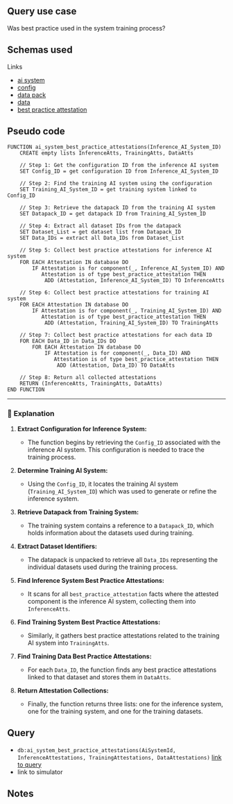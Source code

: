 ## Query use case

Was best practice used in the system training process?


## Schemas used

Links 

* [ai system](https://github.com/nqminds/Trusted-AI-BOM/blob/main/packages/schemas/src/taibom-schemas/50-ai-system.v1.0.0.schema.yaml)
* [config](https://github.com/nqminds/Trusted-AI-BOM/blob/main/packages/schemas/src/taibom-schemas/25-config.v1.0.0.schema.yaml)
* [data pack](https://github.com/nqminds/Trusted-AI-BOM/blob/main/packages/schemas/src/taibom-schemas/20-data-pack.v1.0.0.schema.yaml)
* [data](https://github.com/nqminds/Trusted-AI-BOM/blob/main/packages/schemas/src/taibom-schemas/10-data.v1.0.0.schema.yaml)
* [best practice attestation](https://github.com/nqminds/Trusted-AI-BOM/blob/main/packages/schemas/src/taibom-schemas/68-best_practice_attestation.v1.0.0.schema.yaml)

## Pseudo code 

```plaintext
FUNCTION ai_system_best_practice_attestations(Inference_AI_System_ID)
    CREATE empty lists InferenceAtts, TrainingAtts, DataAtts

    // Step 1: Get the configuration ID from the inference AI system
    SET Config_ID = get configuration ID from Inference_AI_System_ID

    // Step 2: Find the training AI system using the configuration
    SET Training_AI_System_ID = get training system linked to Config_ID

    // Step 3: Retrieve the datapack ID from the training AI system
    SET Datapack_ID = get datapack ID from Training_AI_System_ID

    // Step 4: Extract all dataset IDs from the datapack
    SET Dataset_List = get dataset list from Datapack_ID
    SET Data_IDs = extract all Data_IDs from Dataset_List

    // Step 5: Collect best practice attestations for inference AI system
    FOR EACH Attestation IN database DO
        IF Attestation is for component(_, Inference_AI_System_ID) AND
           Attestation is of type best_practice_attestation THEN
            ADD (Attestation, Inference_AI_System_ID) TO InferenceAtts

    // Step 6: Collect best practice attestations for training AI system
    FOR EACH Attestation IN database DO
        IF Attestation is for component(_, Training_AI_System_ID) AND
           Attestation is of type best_practice_attestation THEN
            ADD (Attestation, Training_AI_System_ID) TO TrainingAtts

    // Step 7: Collect best practice attestations for each data ID
    FOR EACH Data_ID in Data_IDs DO
        FOR EACH Attestation IN database DO
            IF Attestation is for component(_, Data_ID) AND
               Attestation is of type best_practice_attestation THEN
                ADD (Attestation, Data_ID) TO DataAtts

    // Step 8: Return all collected attestations
    RETURN (InferenceAtts, TrainingAtts, DataAtts)
END FUNCTION
```

---

### 📘 **Explanation**

1. **Extract Configuration for Inference System:**  
   - The function begins by retrieving the `Config_ID` associated with the inference AI system. This configuration is needed to trace the training process.

2. **Determine Training AI System:**  
   - Using the `Config_ID`, it locates the training AI system (`Training_AI_System_ID`) which was used to generate or refine the inference system.

3. **Retrieve Datapack from Training System:**  
   - The training system contains a reference to a `Datapack_ID`, which holds information about the datasets used during training.

4. **Extract Dataset Identifiers:**  
   - The datapack is unpacked to retrieve all `Data_IDs` representing the individual datasets used during the training process.

5. **Find Inference System Best Practice Attestations:**  
   - It scans for all `best_practice_attestation` facts where the attested component is the inference AI system, collecting them into `InferenceAtts`.

6. **Find Training System Best Practice Attestations:**  
   - Similarly, it gathers best practice attestations related to the training AI system into `TrainingAtts`.

7. **Find Training Data Best Practice Attestations:**  
   - For each `Data_ID`, the function finds any best practice attestations linked to that dataset and stores them in `DataAtts`.

8. **Return Attestation Collections:**  
   - Finally, the function returns three lists: one for the inference system, one for the training system, and one for the training datasets.


## Query

- `db:ai_system_best_practice_attestations(AiSystemId, InferenceAttestations, TrainingAttestations, DataAttestations)` [link to query](https://github.com/nqminds/Trusted-AI-BOM/blob/main/packages/claim_cascade_batteries/taibom-battery/scenarios.json#L285-L288)
- link to simulator 





## Notes


